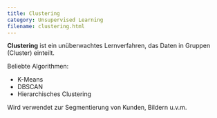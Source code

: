 ```yaml
---
title: Clustering
category: Unsupervised Learning
filename: clustering.html
---
```


**Clustering** ist ein unüberwachtes Lernverfahren, das Daten in Gruppen (Cluster) einteilt.

Beliebte Algorithmen:
- K-Means
- DBSCAN
- Hierarchisches Clustering

Wird verwendet zur Segmentierung von Kunden, Bildern u.v.m.
